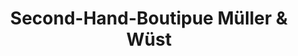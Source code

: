 ---
title: "Second-Hand-Boutipue Müller & Wüst"
url: /dortmund/second-hand-boutipue-mueller-und-wuest/
shop: Kleidung
---